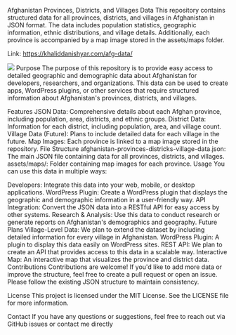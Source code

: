 Afghanistan Provinces, Districts, and Villages Data
This repository contains structured data for all provinces, districts, and villages in Afghanistan in JSON format. The data includes population statistics, geographic information, ethnic distributions, and village details. Additionally, each province is accompanied by a map image stored in the assets/maps folder.

Link: https://khaliddanishyar.com/afg-data/

<img src="https://khaliddanishyar.com/wp-content/uploads/2025/02/Afghanistan-data.png" />
Purpose
The purpose of this repository is to provide easy access to detailed geographic and demographic data about Afghanistan for developers, researchers, and organizations. This data can be used to create apps, WordPress plugins, or other services that require structured information about Afghanistan's provinces, districts, and villages.

Features
JSON Data: Comprehensive details about each Afghan province, including population, area, districts, and ethnic groups.
District Data: Information for each district, including population, area, and village count.
Village Data (Future): Plans to include detailed data for each village in the future.
Map Images: Each province is linked to a map image stored in the repository.
File Structure
afghanistan-provinces-districks-village-data.json: The main JSON file containing data for all provinces, districts, and villages.
assets/maps/: Folder containing map images for each province.
Usage
You can use this data in multiple ways:

Developers: Integrate this data into your web, mobile, or desktop applications.
WordPress Plugin: Create a WordPress plugin that displays the geographic and demographic information in a user-friendly way.
API Integration: Convert the JSON data into a RESTful API for easy access by other systems.
Research & Analysis: Use this data to conduct research or generate reports on Afghanistan's demographics and geography.
Future Plans
Village-Level Data: We plan to extend the dataset by including detailed information for every village in Afghanistan.
WordPress Plugin: A plugin to display this data easily on WordPress sites.
REST API: We plan to create an API that provides access to this data in a scalable way.
Interactive Map: An interactive map that visualizes the province and district data.
Contributions
Contributions are welcome! If you'd like to add more data or improve the structure, feel free to create a pull request or open an issue. Please follow the existing JSON structure to maintain consistency.

License
This project is licensed under the MIT License. See the LICENSE file for more information.

Contact
If you have any questions or suggestions, feel free to reach out via GitHub issues or contact me directly
